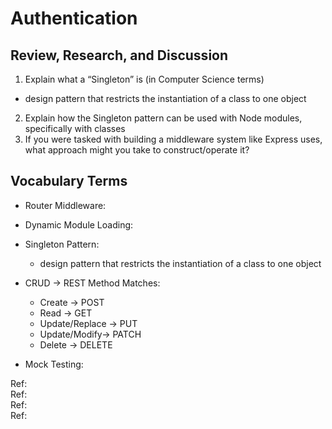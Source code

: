 # Authentication

## Review, Research, and Discussion  

1. Explain what a “Singleton” is (in Computer Science terms)  
  - design pattern that restricts the instantiation of a class to one object
2. Explain how the Singleton pattern can be used with Node modules, specifically with classes  
3. If you were tasked with building a middleware system like Express uses, what approach might you take to construct/operate it?  

## Vocabulary Terms  

- Router Middleware:  

- Dynamic Module Loading:  

- Singleton Pattern: 
  - design pattern that restricts the instantiation of a class to one object  

- CRUD -> REST Method Matches:
  - Create -> POST  
  - Read -> GET  
  - Update/Replace -> PUT  
  - Update/Modify-> PATCH  
  - Delete -> DELETE

- Mock Testing:  



Ref: []()  
Ref: []()  
Ref: []()  
Ref: []()